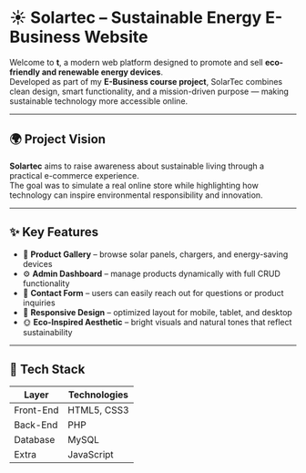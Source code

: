 # ☀️ Solartec – Sustainable Energy E-Business Website

Welcome to **t**, a modern web platform designed to promote and sell **eco-friendly and renewable energy devices**.  
Developed as part of my **E-Business course project**, SolarTec combines clean design, smart functionality, and a mission-driven purpose — making sustainable technology more accessible online.  

---

## 🌍 Project Vision

**Solartec** aims to raise awareness about sustainable living through a practical e-commerce experience.  
The goal was to simulate a real online store while highlighting how technology can inspire environmental responsibility and innovation.

---

## ✨ Key Features

- 🛒 **Product Gallery** – browse solar panels, chargers, and energy-saving devices  
- ⚙️ **Admin Dashboard** – manage products dynamically with full CRUD functionality  
- 💬 **Contact Form** – users can easily reach out for questions or product inquiries  
- 📱 **Responsive Design** – optimized layout for mobile, tablet, and desktop  
- 🌞 **Eco-Inspired Aesthetic** – bright visuals and natural tones that reflect sustainability  

---

## 🧠 Tech Stack

| Layer | Technologies |
|-------|---------------|
| Front-End | HTML5, CSS3 |
| Back-End | PHP |
| Database | MySQL |
| Extra | JavaScript |
